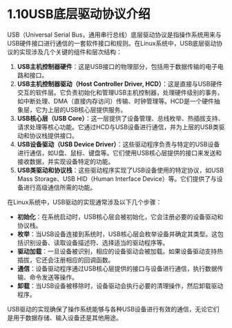 # 1.10USB底层驱动协议介绍

USB（Universal Serial Bus，通用串行总线）底层驱动协议是指操作系统用来与USB硬件接口进行通信的一套软件接口和规则。在Linux系统中，USB底层驱动协议的实现涉及几个关键的组件和层次结构：

1. **USB主机控制器硬件**：这是USB接口的物理部分，包括用于数据传输的电子电路和接口。
2. **USB主机控制器驱动（Host Controller Driver, HCD）**：这是直接与USB硬件交互的软件层。它负责初始化和管理USB主机控制器，处理硬件级别的事务，如中断处理、DMA（直接内存访问）传输、时钟管理等。HCD是一个硬件抽象层，它为上层的USB核心层提供服务。
3. **USB核心层（USB Core）**：这一层提供了设备管理、总线枚举、热插拔支持、请求处理等核心功能。它通过HCD与USB设备进行通信，并为上层的USB类驱动和协议栈提供接口。
4. **USB设备驱动（USB Device Driver）**：这些驱动程序负责与特定的USB设备进行通信，如U盘、鼠标、键盘等。它们使用USB核心层提供的接口来发送和接收数据，并实现设备特定的功能。
5. **USB类驱动和协议栈**：这些驱动程序实现了USB设备使用的特定协议，如USB Mass Storage、USB HID（Human Interface Device）等。它们提供了与设备进行高级通信所需的功能。

在Linux系统中，USB驱动的实现通常涉及以下几个步骤：

- **初始化**：在系统启动时，USB核心层会被初始化，它会注册必要的设备驱动和协议栈。
- **枚举**：当USB设备连接到系统时，USB核心层会枚举设备并确定其类型。这包括识别设备、读取设备描述符、选择适当的驱动程序等。
- **驱动加载**：一旦设备被识别，相应的设备驱动会被加载。如果设备驱动支持热插拔，它还会注册相应的回调函数。
- **通信**：设备驱动程序通过USB核心层提供的接口与设备进行通信，执行数据传输、命令发送等操作。
- **卸载**：当USB设备被移除时，设备驱动会执行必要的清理操作，然后卸载驱动程序。

USB驱动的实现确保了操作系统能够与各种USB设备进行有效的通信，无论它们是用于数据存储、输入设备还是其他用途。